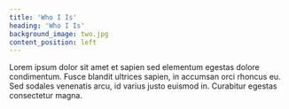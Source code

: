 ```yaml
---
title: 'Who I Is'
heading: 'Who I Is'
background_image: two.jpg
content_position: left
---
```


Lorem ipsum dolor sit amet et sapien sed elementum egestas dolore condimentum. Fusce blandit ultrices sapien, in accumsan orci rhoncus eu. Sed sodales venenatis arcu, id varius justo euismod in. Curabitur egestas consectetur magna.

